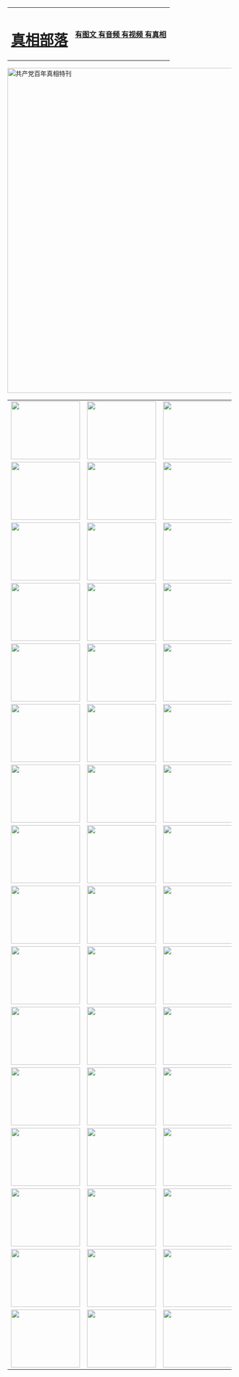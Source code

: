 <table>
<tr>

<td>
	<H1><a href="http://298.connermcd.com/zx/">真相部落</a></H1>
</td>
<td>
	<H4><a href="http://298.connermcd.com/zx/">有图文 有音频 有视频 有真相</a></H4>
</td>
</tr>
</table>

 <div ><a href="http://298.connermcd.com/zx/bngcd/"><img src="http://298.connermcd.com/zx/bngcd/gcdbnzx.jpg" width="730"  border="0" alt="共产党百年真相特刊"></a></div>

<table>
<tr>
	<td><a href="http://298.connermcd.com/xtr/107/"><img  src ="http://298.connermcd.com/pic/2017/02/107.jpg" width="155px" height="130px"></a></td>
	<td><a href="http://298.connermcd.com/xtr/829/"><img src ="http://298.connermcd.com/pic/2017/02/829.jpg" width="155px" height="130px"></a></td>
	<td><a href="http://298.connermcd.com/xtr/69/"><img  src ="http://298.connermcd.com/pic/2017/02/69.jpg" width="155px" height="130px"></a></td>
	<td><a href="http://298.connermcd.com/xtr/99/"><img  src ="http://298.connermcd.com/pic/2017/02/99.jpg" width="155px" height="130px"></a></td>
</tr>
<tr>
	<td><a href="http://298.connermcd.com/xtr/40/"><img  src ="http://298.connermcd.com/pic/2017/02/40.jpg" width="155px" height="130px"></a></td>
	<td><a href="http://298.connermcd.com/xtr/20/"><img  src ="http://298.connermcd.com/pic/2017/02/20.jpg" width="155px" height="130px"></a></td>
	<td><a href="http://298.connermcd.com/xtr/81/"><img  src ="http://298.connermcd.com/pic/2017/02/81.jpg" width="155px" height="130px"></a></td>
	<td><a href="http://298.connermcd.com/xtr/2/"><img  src ="http://298.connermcd.com/pic/2017/02/2.jpg" width="155px" height="130px"></a></td>
</tr>
<tr>
	<td><a href="http://298.connermcd.com/xtr/86/"><img  src ="http://298.connermcd.com/pic/2017/02/86.jpg" width="155px" height="130px"></a></td>
	<td><a href="http://298.connermcd.com/xtr/109/"><img  src ="http://298.connermcd.com/pic/2017/02/109.jpg" width="155px" height="130px"></a></td>
	<td><a href="http://298.connermcd.com/xtr/1378/"><img  src ="http://298.connermcd.com/pic/2017/02/1378.jpg" width="155px" height="130px"></a></td>
	<td><a href="http://298.connermcd.com/xtr/57/"><img  src ="http://298.connermcd.com/pic/2017/02/57.jpg" width="155px" height="130px"></a></td>
</tr>
<tr>
	<td><a href="http://298.connermcd.com/xtr/1219/"><img  src ="http://298.connermcd.com/pic/2017/02/1219.jpg" width="155px" height="130px"></a></td>
	<td><a href="http://298.connermcd.com/xtr/1220/"><img  src ="http://298.connermcd.com/pic/2017/02/1220.jpg" width="155px" height="130px"></a></td>
	<td><a href="http://298.connermcd.com/xtr/1221/"><img  src ="http://298.connermcd.com/pic/2017/02/1221.jpg" width="155px" height="130px"></a></td>
	<td><a href="http://298.connermcd.com/xtr/51/"><img  src ="http://298.connermcd.com/pic/2017/02/51.jpg" width="155px" height="130px"></a></td>
</tr>
<tr>
	<td><a href="http://298.connermcd.com/xtr/1055/"><img  src ="http://298.connermcd.com/pic/2017/02/1055.jpg" width="155px" height="130px"></a></td>
	<td><a href="http://298.connermcd.com/xtr/611/"><img  src ="http://298.connermcd.com/pic/2017/02/611.jpg" width="155px" height="130px"></a></td>
	<td><a href="http://298.connermcd.com/xtr/1121/"><img  src ="http://298.connermcd.com/pic/2017/02/1121.jpg" width="155px" height="130px"></a></td>
	<td><a href="http://298.connermcd.com/xtr/610/"><img  src ="http://298.connermcd.com/pic/2017/02/610.jpg" width="155px" height="130px"></a></td>
</tr>
<tr>
	<td><a href="http://298.connermcd.com/xtr/1128/"><img  src ="http://298.connermcd.com/pic/2017/02/1128.jpg" width="155px" height="130px"></a></td>
	<td><a href="http://298.connermcd.com/xtr/1395/"><img  src ="http://298.connermcd.com/pic/2017/02/1406.jpg" width="155px" height="130px"></a></td>
	<td><a href="http://298.connermcd.com/xtr/1407/"><img  src ="http://298.connermcd.com/pic/2017/02/1407.jpg" width="155px" height="130px"></a></td>
	<td><a href="http://298.connermcd.com/xtr/934/"><img  src ="http://298.connermcd.com/pic/2017/02/934.jpg" width="155px" height="130px"></a></td>
</tr>
<tr>
	<td><a href="http://298.connermcd.com/xtr/641/"><img  src ="http://298.connermcd.com/pic/2017/02/641.jpg" width="155px" height="130px"></a></td>
	<td><a href="http://298.connermcd.com/xtr/949/"><img  src ="http://298.connermcd.com/pic/2017/02/949.jpg" width="155px" height="130px"></a></td>
	<td><a href="http://298.connermcd.com/xtr/112/"><img  src ="http://298.connermcd.com/pic/2017/02/112.jpg" width="155px" height="130px"></a></td>
	<td><a href="http://298.connermcd.com/xtr/812/"><img  src ="http://298.connermcd.com/pic/2017/02/812.jpg" width="155px" height="130px"></a></td>
</tr>
<tr>
	<td><a href="http://298.connermcd.com/xtr/103/"><img  src ="http://298.connermcd.com/pic/2017/02/103.jpg" width="155px" height="130px"></a></td>
	<td><a href="http://298.connermcd.com/xtr/3/"><img  src ="http://298.connermcd.com/pic/2017/02/3.jpg" width="155px" height="130px"></a></td>
	<td><A href="http://298.connermcd.com/mp4/zx/2015/11/Lkmtt.mp4" target="_blank" title="莲开满天庭"><img  src="http://298.connermcd.com/pic/2015/11/Lkmtt3480_jssor.jpg"  width="155px" height="130px"></A></td>
	<td><A href="http://298.connermcd.com/mp4/zx/2015/11/2013513.mp4" target="_blank" title="飞旋的法轮"><img  src="http://298.connermcd.com/pic/2015/11/falun480_jssor.jpg"  width="155px" height="130px"></A></td>
</tr>
<tr>
	<td><A href="http://298.connermcd.com/mp4/zx/2015/11/NYParade.mp4" target="_blank" title="2004年4月10日法轮功纽约大游行"><img  src="http://298.connermcd.com/pic/2015/11/nyparade480_jssor.jpg"  width="155px" height="130px"></A></td>
	<td><A href="http://298.connermcd.com/mp4/news617/2015/05/WEB_s28093.mp4" target="_blank" title="2015年世界法轮大法日特别报导"><img  src="http://298.connermcd.com/pic/2015/11/p6752711a666997037_jssor.jpg"  width="155px" height="130px"></A></td>
	<td><A href="http://298.connermcd.com/mp4/news829/2015/11/30211_326650.mp4" target="_blank" title="沧州绑架案连审四天 民众抹泪称审好人"><img  src="http://298.connermcd.com/pic/2015/11/changzhou2480_jssor.jpg"  width="155px" height="130px"></A></td>
	<td><A href="http://298.connermcd.com/mp4/mhph/2015/10/changzhou.mp4" target="_blank" title="沧州真相--狮城血泪"><img  src="http://298.connermcd.com/pic/2015/11/changzhou480_jssor.jpg"  width="155px" height="130px"></A></td>
</tr>
<tr>
	<td><A href="http://298.connermcd.com/mp4/mhjd/mhjd_55.mp4" target="_blank" title="正义律师与无罪辩护"><img  src="http://298.connermcd.com/pic/2015/11/wzbh480_jssor.jpg"  width="155px" height="130px"></A></td>
	<td><A href="http://298.connermcd.com/mp4/zx/2015/11/layerkcs.mp4" target="_blank" title="中国的良心--高智晟律师"><img  src="http://298.connermcd.com/pic/2015/11/layerkcs2480_jssor.jpg"  width="155px" height="130px"></A></td>
	<td><A href="http://298.connermcd.com/mp4/mhph/2015/10/szxl.mp4" target="_blank" title="神州血泪--北京、大庆、广东、哈尔滨"><img  src="http://298.connermcd.com/pic/2015/11/szxl480_jssor.jpg"  width="155px" height="130px"></A></td>
	<td><A href="http://298.connermcd.com/mp4/zx/2015/11/TangShanFFXS.mp4" target="_blank" title="真相纪录片：凤凰新生"><img  src="http://298.connermcd.com/pic/2015/11/fhxs2480_jssor.jpg"  width="155px" height="130px"></A></td>
</tr>
<tr>
	<td><A href="http://298.connermcd.com/mp4/zx/2015/11/jidong.mp4" target="_blank" title="冀东监狱的罪恶"><img  src="http://298.connermcd.com/pic/2015/11/jidong480_jssor.jpg"  width="155px" height="130px"></A></td>
	<td><A href="http://298.connermcd.com/mp4/mhph/2015/10/tangshan.mp4" target="_blank" title="凤凰血泪"><img  src="http://298.connermcd.com/pic/2015/11/tangshan480_jssor.jpg"  width="155px" height="130px"></A>
					</div></td>
	<td>	<A href="http://298.connermcd.com/mp4/mhph/2015/10/zfxtzxl.mp4" target="_blank" title="政法系统罪行录--唐山篇"><img  src="http://298.connermcd.com/pic/2015/11/zfxtzxl480_jssor.jpg"  width="155px" height="130px"></A></td>
	<td><A href="http://298.connermcd.com/mp4/mhph/2015/10/QDBG.mp4" target="_blank" title="青岛悲歌"><img  src="http://298.connermcd.com/pic/2015/10/qdbg2480_jssor.jpg"  width="155px" height="130px"></A></td>
</tr>
<tr>
	<td><A href="http://298.connermcd.com/mp4/mhph/2015/10/huludao.mp4" target="_blank" title="葫芦岛永恒的见证"><img  src="http://298.connermcd.com/pic/2015/10/huludao480_jssor.jpg"  width="155px" height="130px"></A></td>
	<td><A href="http://298.connermcd.com/mp4/mhph/2015/10/qbzx.mp4" target="_blank" title="湖畔泉边听真相-济南泉城的传奇"><img  src="http://298.connermcd.com/pic/2015/10/hupan480_jssor.jpg"  width="155px" height="130px"></A></td>
	<td><A href="http://298.connermcd.com/mp4/mhph/2015/10/baoding_dvd_v2.mp4" target="_blank" title="燕赵悲歌"><img  src="http://298.connermcd.com/pic/2015/10/yzbg480_jssor.jpg"  width="155px" height="130px"></A></td>
	<td><A href="http://298.connermcd.com/mp4/zx/2015/11/meihuashi_complete_ED2.0.mp4" target="_blank" title="梅花诗完整版"><img  src="http://298.connermcd.com/pic/2015/11/mhs480_jssor.jpg"  width="155px" height="130px"></A></td>
</tr>
<tr>
	<td><A href="http://298.connermcd.com/mp4/zx/2015/11/fengbei512k.mp4" target="_blank" title="丰碑"><img  src="http://298.connermcd.com/pic/2015/11/fongbei480_jssor.jpg"  width="155px" height="130px"></A></td>
	<td><A href="http://298.connermcd.com/mp4/zx/2015/11/fytdxComplete.mp4" target="_blank" title="风雨天地行全集"><img  src="http://298.connermcd.com/pic/2015/11/fytdxWhite480_jssor.jpg"  width="155px" height="130px"></A></td>
	<td><A href="http://298.connermcd.com/mp4/zx/2015/11/JianZheng.mp4" target="_blank" title="见证"><img  src="http://298.connermcd.com/pic/2015/11/witness480_jssor.jpg"  width="155px" height="130px"></A></td>
	<td><A href="http://298.connermcd.com/mp4/mhph/2015/10/hcym.mp4" target="_blank" title="红朝阴谋"><img  src="http://298.connermcd.com/pic/2015/10/hcym480_jssor.jpg"  width="155px" height="130px"></A></td>
</tr>
<tr>
	<td><A href="http://298.connermcd.com/mp4/zx/2015/11/zfzxPalV3.mp4" target="_blank" title="是自焚还是骗局"><img  src="http://298.connermcd.com/pic/2015/11/zfzx4805_jssor.jpg"  width="155px" height="130px"></A></td>
	<td><A href="http://298.connermcd.com/mp4/zx/2015/11/lsdspMsyTd.mp4" target="_blank" title="历史的审判"><img  src="http://298.connermcd.com/pic/2015/11/lsdsp480_jssor.jpg"  width="155px" height="130px"></A></td>
	<td><A href="http://298.connermcd.com/mp4/news886/2015/11/concat886.mp4" target="_blank" title="一周全球控告江泽民"><img  src="http://298.connermcd.com/pic/2015/11/news886480_jssor.jpg"  width="155px" height="130px"></A></td>
	<td><A href="http://298.connermcd.com/mp4/news1378/2014/08/CQSD_s0_e4_v2_i0-CQSD_4-video.mp4" target="_blank" title="欧洲的抉择"><img  src="http://298.connermcd.com/pic/2015/11/p5143421a564166643-ss_jssor.jpg"  width="155px" height="130px"></A></td>
</tr>
<tr>
	<td><A href="http://298.connermcd.com/mp4/zx/2015/11/hk20150720parade.mp4" target="_blank" title="港法轮功反迫害大游行 大陆游客震撼"><img  src="http://298.connermcd.com/pic/2015/11/281098-ss_jssor.jpg"  width="155px" height="130px"></A></td>
	<td><A href="http://298.connermcd.com/mp4/zx/2015/11/20150720hkParade512k.mp4" target="_blank" title="香港法轮功720游行声援诉江潮"><img  src="http://298.connermcd.com/pic/2015/11/2015720parade480_jssor.jpg"  width="155px" height="130px"></A></td>
	<td><A href="http://298.connermcd.com/mp4/zx/2015/11/hktdc512.mp4" target="_blank" title="香港退党潮"><img  src="http://298.connermcd.com/pic/2015/11/hktdc480_jssor.jpg"  width="155px" height="130px"></A></td>
	<td><A href="http://298.connermcd.com/mp4/news413/2015/11/concat413.mp4" target="_blank" title="本月退党精选"><img  src="http://298.connermcd.com/pic/2015/11/tuidang480_jssor.jpg"  width="155px" height="130px"></A></td>
</tr>
<tr>
	<td><A href="http://298.connermcd.com/mp4/news823/2015/11/TSZG_British_1_QA_A_TSZG-61-1_XinHaoNianZuoZh_P617180.mp4" target="_blank" title="辛灏年：纪念《九评共产党》发表十周年演讲"><img  src="http://298.connermcd.com/pic/2015/11/xhn9p10480_jssor.jpg"  width="155px" height="130px"></A></td>
	<td><A href="http://298.connermcd.com/mp4/news57/2015/11/JPGCD8.mp4" target="_blank" title="【九评之八】评中国共产党的邪教本质"><img  src="http://298.connermcd.com/pic/2015/11/9pkcd8p480_jssor.jpg"  width="155px" height="130px"></A></td>
	<td><A href="http://298.connermcd.com/mp4/other/kao.Chih.Sheng_story.mp4"  target="_blank" title="超越恐惧:高智晟的故事"				style="font-size:20px;"><img src="http://298.connermcd.com/pic/2016/12/GZS201408070902.jpg"  width="155px" height="130px">
						</A></td>
	<td><A href="http://298.connermcd.com/mp4/zx/2016/11/oh10yearsInv.mp4"  target="_blank" title="纪录片《活摘 十年调查》完整版" style="font-size:20px;"><img src="http://298.connermcd.com/pic/2016/11/10yearsOHinv.jpg"  width="155px" height="130px">
						</A></td>
</tr>
</table>


